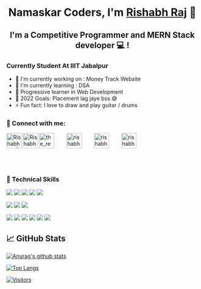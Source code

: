<h1 align="center">
Namaskar Coders, I'm <a href="https://www.29rj.dev/" target="_blank" rel="noreferrer">Rishabh Raj</a> 👋
</h1>

<h2 align="center">
I'm a Competitive Programmer and MERN Stack developer 💻 !
</h2> 

### Currently Student At IIIT Jabalpur 

- 🔭 I'm currently working on : Money Track Website
- 🌱 I'm currently learning : DSA 
- 👯 Progressive learner in Web Development
- 🥅 2022 Goals: Placement lag jaye bss 😅
- ⚡ Fun fact: I love to draw and play guitar / drums


### 🤝 Connect with me:
<a href="https://www.linkedin.com/in/rishabh-raj-35ab3a1a4/"><img align="left" src="https://raw.githubusercontent.com/yushi1007/yushi1007/main/images/linkedin.svg" alt="Rishabh Raj | LinkedIn" height="40" width="40"/></a><a href="https://www.instagram.com/rishabhraj11101/">
<img align="left" src="https://raw.githubusercontent.com/yushi1007/yushi1007/main/images/instagram.svg" alt="Rishabh Raj" height="40" width="40"/></a>
<a href="https://www.codechef.com/users/rj29" target="blank"><img align="center" src="https://cdn.jsdelivr.net/npm/simple-icons@3.1.0/icons/codechef.svg" alt="the_real_king" height="40" width="40" /></a>&emsp;&emsp;
<a href="https://codeforces.com/profile/rishabhraj29" target="blank"><img align="center" src="https://cdn.jsdelivr.net/npm/simple-icons@3.0.1/icons/codeforces.svg" alt="rishabh_devbanshi" height="40" width="40" /></a>&emsp;&emsp;
<a href="https://www.leetcode.com/rishabhraj29" target="blank"><img align="center" src="https://raw.githubusercontent.com/rahuldkjain/github-profile-readme-generator/master/src/images/icons/Social/leet-code.svg" alt="rishabh_devbanshi" height="40" width="40" /></a>&emsp;&emsp;
<a href="https://auth.geeksforgeeks.org/user/rishabhrr8253" target="blank"><img align="center" src="https://raw.githubusercontent.com/rahuldkjain/github-profile-readme-generator/master/src/images/icons/Social/geeks-for-geeks.svg" alt="rishabh_devba" height="40" width="40" /></a>
</p>

</br>
<br/>

### 💼 Technical Skills

![](https://img.shields.io/badge/Code-React-informational?style=flat&logo=react&color=61DAFB)
![](https://img.shields.io/badge/Code-JavaScript-informational?style=flat&logo=JavaScript&color=F7DF1E)
![](https://img.shields.io/badge/Code-HTML5-informational?style=flat&logo=HTML5&color=E34F26)
![](https://img.shields.io/badge/Code-PostgreSQL-informational?style=flat&logo=PostgreSQL&color=336791)
![](https://img.shields.io/badge/Code-SQLite-informational?style=flat&logo=SQLite&color=003B57)

![](https://img.shields.io/badge/Style-Bootstrap-informational?style=flat&logo=Bootstrap&color=7952B3)
![](https://img.shields.io/badge/Style-CSS3-informational?style=flat&logo=CSS3&color=1572B6)
![](https://img.shields.io/badge/Style-styled--components-informational?style=flat&logo=styled-components&color=DB7093)


![](https://img.shields.io/badge/Tools-Figma-informational?style=flat&logo=Figma&color=F24E1E)
![](https://img.shields.io/badge/Tools-NPM-informational?style=flat&logo=NPM&color=CB3837)
![](https://img.shields.io/badge/Tools-Heroku-informational?style=flat&logo=Heroku&color=430098)
![](https://img.shields.io/badge/Tools-Netlify-informational?style=flat&logo=netlify&color=00C7B7)
![](https://img.shields.io/badge/Tools-Git-informational?style=flat&logo=Git&color=F05032)
![](https://img.shields.io/badge/Tools-GitHub-informational?style=flat&logo=GitHub&color=181717)

## 📈 GitHub Stats 

[![Anurag's github stats](https://github-readme-stats.vercel.app/api?username=29rj)](https://github.com/29rj)

[![Top Langs](https://github-readme-stats.vercel.app/api/top-langs/?username=29rj&layout=compact)](https://github.com/29rj)

[![Visitors](https://visitor-badge.glitch.me/badge?page_id=29rj.29rj)](https://www.29rj.dev/)


<!--
**29rj/29rj** is a ✨ _special_ ✨ repository because its `README.md` (this file) appears on your GitHub profile.

Here are some ideas to get you started:

- 🔭 I’m currently working on ...
- 🌱 I’m currently learning ...
- 👯 I’m looking to collaborate on ...
- 🤔 I’m looking for help with ...
- 💬 Ask me about ...
- 📫 How to reach me: ...
- 😄 Pronouns: ...
- ⚡ Fun fact: ...
-->
